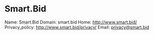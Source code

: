 
# Smart.Bid

Name: Smart.Bid
Domain: smart.bid
Home: http://www.smart.bid/
Privacy_policy: http://www.smart.bid/privacy/
Email: privacy@smart.bid
